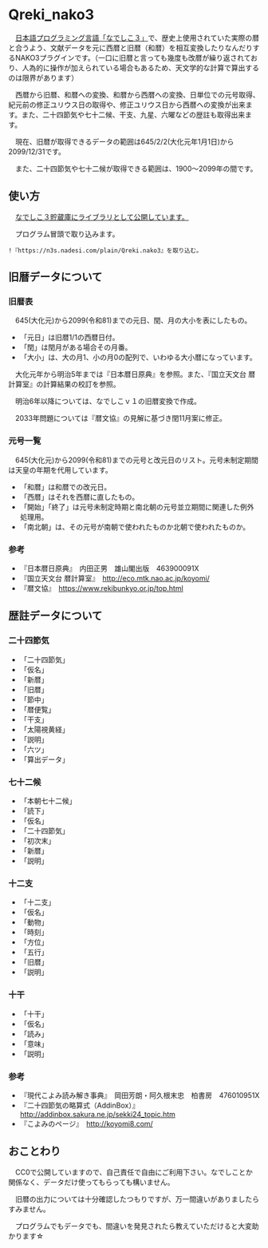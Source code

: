 # Qreki_nako3
　[日本語プログラミング言語「なでしこ３」](https://nadesi.com/doc3/)で、歴史上使用されていた実際の暦と合うよう、文献データを元に西暦と旧暦（和暦）を相互変換したりなんだりするNAKO3プラグインです。（一口に旧暦と言っても幾度も改暦が繰り返されており、人為的に操作が加えられている場合もあるため、天文学的な計算で算出するのは限界があります）

　西暦から旧暦、和暦への変換、和暦から西暦への変換、日単位での元号取得、紀元前の修正ユリウス日の取得や、修正ユリウス日から西暦への変換が出来ます。また、二十四節気や七十二候、干支、九星、六曜などの歴註も取得出来ます。

　現在、旧暦が取得できるデータの範囲は645/2/2(大化元年1月1日)から2099/12/31です。

　また、二十四節気や七十二候が取得できる範囲は、1900～2099年の間です。
 
## 使い方
　[なでしこ３貯蔵庫にライブラリとして公開しています。](https://n3s.nadesi.com/id.php?1778)

　プログラム冒頭で取り込みます。

```
!『https://n3s.nadesi.com/plain/Qreki.nako3』を取り込む。
```


## 旧暦データについて

### 旧暦表

　645(大化元)から2099(令和81)までの元日、閏、月の大小を表にしたもの。

- 「元日」は旧暦1/1の西暦日付。
- 「閏」は閏月がある場合その月番。
- 「大小」は、大の月1、小の月0の配列で、いわゆる大小暦になっています。

　大化元年から明治5年までは『日本暦日原典』を参照。また、『国立天文台 暦計算室』の計算結果の校訂を参照。

　明治6年以降については、なでしこｖ１の旧暦変換で作成。

　2033年問題については『暦文協』の見解に基づき閏11月案に修正。

### 元号一覧

　645(大化元)から2099(令和81)までの元号と改元日のリスト。元号未制定期間は天皇の年期を代用しています。

- 「和暦」は和暦での改元日。
- 「西暦」はそれを西暦に直したもの。
- 「開始」「終了」は元号未制定時期と南北朝の元号並立期間に関連した例外処理用。
- 「南北朝」は、その元号が南朝で使われたものか北朝で使われたものか。

### 参考
- 『日本暦日原典』　内田正男　雄山閣出版　463900091X
- 『国立天文台 暦計算室』　http://eco.mtk.nao.ac.jp/koyomi/
- 『暦文協』　https://www.rekibunkyo.or.jp/top.html

## 歴註データについて

### 二十四節気
- 「二十四節気」
- 「仮名」
- 「新暦」
- 「旧暦」
- 「節中」
- 「暦便覧」
- 「干支」
- 「太陽視黄経」
- 「説明」
- 「六ツ」
- 「算出データ」

### 七十二候
- 「本朝七十二候」
- 「読下」
- 「仮名」
- 「二十四節気」
- 「初次末」
- 「新暦」
- 「説明」

### 十二支
- 「十二支」
- 「仮名」
- 「動物」
- 「時刻」
- 「方位」
- 「五行」
- 「旧暦」
- 「説明」

### 十干
- 「十干」
- 「仮名」
- 「読み」
- 「意味」
- 「説明」

### 参考
- 『現代こよみ読み解き事典』　岡田芳朗・阿久根末忠　柏書房　476010951X
- 『二十四節気の略算式（AddinBox）』　http://addinbox.sakura.ne.jp/sekki24_topic.htm
- 『こよみのページ』　http://koyomi8.com/

## おことわり

　CC0で公開していますので、自己責任で自由にご利用下さい。なでしことか関係なく、データだけ使ってもらっても構いません。

　旧暦の出力については十分確認したつもりですが、万一間違いがありましたらすみません。
 
　プログラムでもデータでも、間違いを発見されたら教えていただけると大変助かります☆

